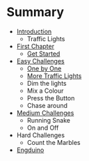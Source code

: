 # Summary

* [Introduction](README.md)
   * Traffic Lights
* [First Chapter](chapter1.md)
   * [Get Started](get_started.md)
* [Easy Challenges](easy_challenges.md)
   * [One by One](one_by_one.md)
   * [More Traffic Lights](more_traffic_lights.md)
   * Dim the lights
   * Mix a Colour
   * Press the Button
   * Chase around
* [Medium Challenges](medium_challenges.md)
   * Running Snake
   * On and Off
* Hard Challenges
   * Count the Marbles
* [Engduino](engduino.md)

